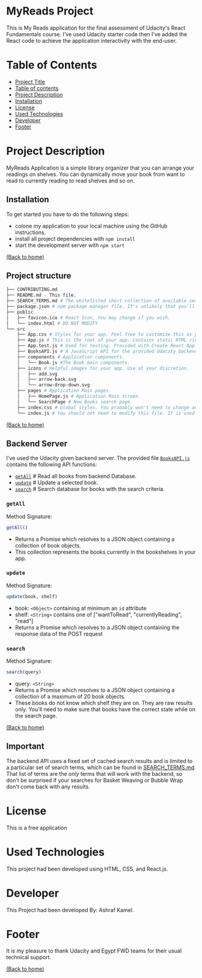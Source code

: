 # MyReads Project

This is My Reads application for the final assessment of Udacity's React Fundamentals course. 
I've used Udacity starter code then I've added the React code to achieve the application interactivity with the end-user.


# Table of Contents

- [Project Title](#my-reads-application)
- [Table of contents](#table-of-contents)
- [Project Description](#project-description)
- [Installation](#installation)
- [License](#license)
- [Used Technologies](#used-technologies)
- [Developer](#developer)
- [Footer](#footer)

# Project Description

MyReads Application is a simple library organizer that you can arrange your readings on shelves. You can dynamically move
your book from want to read to currently reading to read shelves and so on.

## Installation

To get started you have to do the following steps:

* colone my application to your local machine using the GitHub instructions.
* install all project dependencies with `npm install`
* start the development server with `npm start`

[(Back to home)](#table-of-contents)
## Project structure
```bash
├── CONTRIBUTING.md
├── README.md - This file.
├── SEARCH_TERMS.md # The whitelisted short collection of available search terms for you to use with your app.
├── package.json # npm package manager file. It's unlikely that you'll need to modify this.
├── public
│   ├── favicon.ico # React Icon, You may change if you wish.
│   └── index.html # DO NOT MODIFY
└── src
    ├── App.css # Styles for your app. Feel free to customize this as you desire.
    ├── App.js # This is the root of your app. Contains static HTML right now.
    ├── App.test.js # Used for testing. Provided with Create React App. Testing is encouraged, but not required.
    ├── BooksAPI.js # A JavaScript API for the provided Udacity backend. Instructions for the methods are below.
    ├── components # Application components.
    │   └── Book.js #The Book main components.
    ├── icons # Helpful images for your app. Use at your discretion.
    │   ├── add.svg
    │   ├── arrow-back.svg
    │   └── arrow-drop-down.svg
    ├── pages # Application Main pages.
    │   ├── HomePage.js # Application Main screen.
    │   └── SearchPage # New Books search page.
    ├── index.css # Global styles. You probably won't need to change anything here.
    └── index.js # You should not need to modify this file. It is used for DOM rendering only.
```
[(Back to home)](#table-of-contents)
## Backend Server

I've used the Udacity given backend server. The provided file [`BooksAPI.js`](src/BooksAPI.js) contains the following API functions:

* [`getAll`](#getall) # Read all books from backend Database.
* [`update`](#update) # Update a selected book.
* [`search`](#search) # Search database for books with the search criteria.

### `getAll`

Method Signature:

```js
getAll()
```

* Returns a Promise which resolves to a JSON object containing a collection of book objects.
* This collection represents the books currently in the bookshelves in your app.

### `update`

Method Signature:

```js
update(book, shelf)
```

* book: `<Object>` containing at minimum an `id` attribute
* shelf: `<String>` contains one of ["wantToRead", "currentlyReading", "read"]  
* Returns a Promise which resolves to a JSON object containing the response data of the POST request

### `search`

Method Signature:

```js
search(query)
```

* query: `<String>`
* Returns a Promise which resolves to a JSON object containing a collection of a maximum of 20 book objects.
* These books do not know which shelf they are on. They are raw results only. You'll need to make sure that books have the correct state while on the search page.

[(Back to home)](#table-of-contents)

## Important
The backend API uses a fixed set of cached search results and is limited to a particular set of search terms, which can be found in [SEARCH_TERMS.md](SEARCH_TERMS.md). That list of terms are the _only_ terms that will work with the backend, so don't be surprised if your searches for Basket Weaving or Bubble Wrap don't come back with any results.

# License

This is a free application

# Used Technologies

This project had been developed using HTML, CSS, and React.js.

# Developer

This Project had been developed By: Ashraf Kamel.

# Footer

It is my pleasure to thank Udacity and Egypt FWD teams for their usual technical support.

[(Back to home)](#table-of-contents)